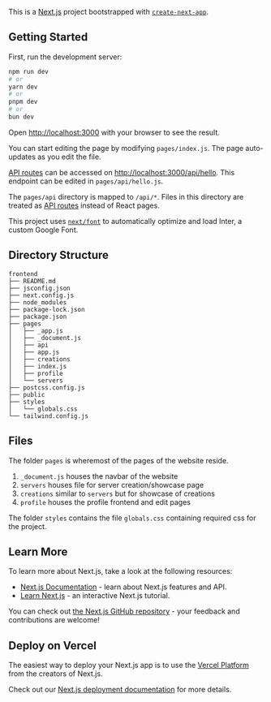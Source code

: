 This is a [Next.js](https://nextjs.org/) project bootstrapped with [`create-next-app`](https://github.com/vercel/next.js/tree/canary/packages/create-next-app).

## Getting Started

First, run the development server:

```bash
npm run dev
# or
yarn dev
# or
pnpm dev
# or
bun dev
```

Open [http://localhost:3000](http://localhost:3000) with your browser to see the result.

You can start editing the page by modifying `pages/index.js`. The page auto-updates as you edit the file.

[API routes](https://nextjs.org/docs/api-routes/introduction) can be accessed on [http://localhost:3000/api/hello](http://localhost:3000/api/hello). This endpoint can be edited in `pages/api/hello.js`.

The `pages/api` directory is mapped to `/api/*`. Files in this directory are treated as [API routes](https://nextjs.org/docs/api-routes/introduction) instead of React pages.

This project uses [`next/font`](https://nextjs.org/docs/basic-features/font-optimization) to automatically optimize and load Inter, a custom Google Font.

## Directory Structure
```
frontend
├── README.md
├── jsconfig.json
├── next.config.js
├── node_modules
├── package-lock.json
├── package.json
├── pages
│   ├── _app.js
│   ├── _document.js
│   ├── api
│   ├── app.js
│   ├── creations
│   ├── index.js
│   ├── profile
│   └── servers
├── postcss.config.js
├── public
├── styles
│   └── globals.css
└── tailwind.config.js
```

## Files
The folder `pages` is wheremost of the pages of the website reside. 
1. `_document.js` houses the navbar of the website
2. `servers` houses file for server creation/showcase page
3. `creations` similar to `servers` but for showcase of creations
4. `profile` houses the profile frontend and edit pages

The folder `styles` contains the file `globals.css` containing required css for the project.


## Learn More

To learn more about Next.js, take a look at the following resources:

- [Next.js Documentation](https://nextjs.org/docs) - learn about Next.js features and API.
- [Learn Next.js](https://nextjs.org/learn) - an interactive Next.js tutorial.

You can check out [the Next.js GitHub repository](https://github.com/vercel/next.js/) - your feedback and contributions are welcome!

## Deploy on Vercel

The easiest way to deploy your Next.js app is to use the [Vercel Platform](https://vercel.com/new?utm_medium=default-template&filter=next.js&utm_source=create-next-app&utm_campaign=create-next-app-readme) from the creators of Next.js.

Check out our [Next.js deployment documentation](https://nextjs.org/docs/deployment) for more details.
